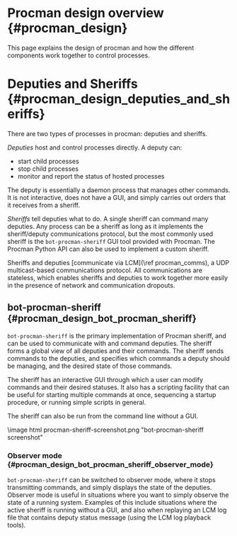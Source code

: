 Procman design overview {#procman_design}
=====================

This page explains the design of procman and how the different components work
together to control processes.

# Deputies and Sheriffs {#procman_design_deputies_and_sheriffs}

There are two types of processes in procman: deputies and sheriffs.

_Deputies_ host and control processes directly.  A deputy can:
- start child processes
- stop child processes
- monitor and report the status of hosted processes

The deputy is essentially a daemon process that manages other commands.  It is
not interactive, does not have a GUI, and simply carries out orders that it
receives from a sheriff.


_Sheriffs_ tell deputies what to do.  A single sheriff can command many
deputies.  Any process can be a sheriff as long as it implements the
sheriff/deputy communications protocol, but the most commonly used sheriff is
the `bot-procman-sheriff` GUI tool provided with Procman.  The Procman Python API
can also be used to implement a custom sheriff.

Sheriffs and deputies [communicate via LCM](\ref procman_comms), a UDP
multicast-based communications protocol.  All communications are stateless,
which enables sheriffs and deputies to work together more easily in the
presence of network and communication dropouts.

## bot-procman-sheriff {#procman_design_bot_procman_sheriff}

`bot-procman-sheriff` is the primary implementation of Procman sheriff, and can
be used to communicate with and command deputies.  The sheriff forms a global
view of all deputies and their commands.  The sheriff sends commands to the
deputies, and specifies which commands a deputy should be managing, and the
desired state of those commands.

The sheriff has an interactive GUI through which a user can modify commands and
their desired statuses.  It also has a scripting facility that can be useful
for starting multiple commands at once, sequencing a startup procedure, or
running simple scripts in general.

The sheriff can also be run from the command line without a GUI.

\image html procman-sheriff-screenshot.png "bot-procman-sheriff screenshot"

### Observer mode {#procman_design_bot_procman_sheriff_observer_mode}

`bot-procman-sheriff` can be switched to observer mode, where it stops
transmitting commands, and simply displays the state of the deputies.  Observer
mode is useful in situations where you want to simply observe the state of a
running system.  Examples of this include situations where the active sheriff
is running without a GUI, and also when replaying an LCM log file that contains
deputy status message (using the LCM log playback tools).
